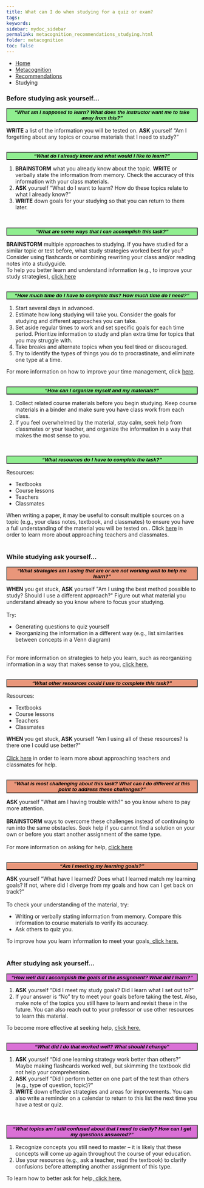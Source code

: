 ```yaml
---
title: What can I do when studying for a quiz or exam?
tags: 
keywords: 
sidebar: mydoc_sidebar
permalink: metacognition_recommendations_studying.html
folder: metacognition
toc: false
---
```


<style>
.question {
	font-size:135%; 
	color:#660066; 
	font-style: italic;
}
</style>

<ul class="breadcrumb">
    <li><a href="index.html">Home</a></li>
    <li><a href="metacognition.html">Metacognition</a></li>
    <li><a href="metacognition_recommendations.html">Recommendations</a></li>
    <li class="active">Studying</li>
</ul>

### Before studying ask yourself...

<button data-toggle="collapse" data-target="#studyingbefore1" style="background-color:LightGreen; width:100%"><b><i>“What am I supposed to learn? What does the instructor want me to take away from this?”</i></b></button>

<div id="studyingbefore1" class="collapse">
<b>WRITE</b> a list of the information you will be tested on. <b>ASK</b> yourself “Am I forgetting about any topics or course materials that I need to study?” 
<br>
<br>
</div>

<button data-toggle="collapse" data-target="#studyingbefore2" style="background-color:LightGreen; width:100%"><b><i>“What do I already know and what would I like to learn?”</i></b></button>

<div id="studyingbefore2" class="collapse">
<ol>
<li> <b>BRAINSTORM</b> what you already know about the topic. <b>WRITE</b> or verbally state the information from memory. Check the accuracy of this information with your class materials.</li>
<li> <b>ASK</b> yourself “What do I want to learn? How do these topics relate to what I already know?” </li>
<li> <b>WRITE</b> down goals for your studying so that you can return to them later.</li>
</ol>
<br>
</div>

<button data-toggle="collapse" data-target="#studyingbefore3" style="background-color:LightGreen; width:100%"><b><i>“What are some ways that I can accomplish this task?”</i></b></button>

<div id="studyingbefore3" class="collapse">
<b>BRAINSTORM</b> multiple approaches to studying. If you have studied for a similar topic or test before, what study strategies worked best for you? Consider using flashcards or combining rewriting your class and/or reading notes into a studyguide.
<br>
To help you better learn and understand information (e.g., to improve your study strategies), <a href="http://srl.daacs.net/understanding.html">click here</a>
<br>
<br>
</div>

<button data-toggle="collapse" data-target="#studyingbefore4" style="background-color:LightGreen; width:100%"><b><i>“How much time do I have to complete this? How much time do I need?”</i></b></button>

<div id="studyingbefore4" class="collapse">
<ol>
<li> Start several days in advanced. </li>
<li> Estimate how long studying will take you. Consider the goals for studying and different approaches you can take. </li>
<li> Set aside regular times to work and set specific goals for each time period. Prioritize information to study and plan extra time for topics that you may struggle with. </li>
<li> Take breaks and alternate topics when you feel tired or discouraged. </li>
<li> Try to identify the types of things you do to procrastinate, and eliminate one type at a time. </li>
</ol>
For more information on how to improve your time management, click <a href="http://srl.daacs.net/managing_time.html">here</a>.
<br>
<br>
</div>

<button data-toggle="collapse" data-target="#studyingbefore5" style="background-color:LightGreen; width:100%"><b><i>“How can I organize myself and my materials?”</i></b></button>

<div id="studyingbefore5" class="collapse">
<ol>
<li> Collect related course materials before you begin studying. Keep course materials in a binder and make sure you have class work from each class. </li>
<li> If you feel overwhelmed by the material, stay calm, seek help from classmates or your teacher, and organize the information in a way that makes the most sense to you. </li>
</ol>
<br>
</div> 

<button data-toggle="collapse" data-target="#studyingbefore6" style="background-color:LightGreen; width:100%"><b><i>“What resources do I have to complete the task?”</i></b></button>

<div id="studyingbefore6" class="collapse">
Resources:
<ul>
<li> Textbooks </li>
<li> Course lessons </li>
<li> Teachers </li>
<li> Classmates </li>
</ul>
When writing a paper, it may be useful to consult multiple sources on a topic (e.g., your class notes, textbook, and classmates) to ensure you have a full understanding of the material you will be tested on.. Click <a href="http://srl.daacs.net/help_seeking.html">here</a> in order to learn more about approaching teachers and classmates.
<br>
<br>
</div>

### While studying ask yourself...
  
  <button data-toggle="collapse" data-target="#studyingduring1" style="background-color:DarkSalmon; width:100%"><b><i>“What strategies am I using that are or are not working well to help me learn?”</i></b></button>

<div id="studyingduring1" class="collapse">
<b> WHEN</b> you get stuck, <b> ASK</b> yourself "Am I using the best method possible to study? Should I use a different approach?" Figure out what material you understand already so you know where to focus your studying.
<br>
<br>
Try:
<ul>
<li>Generating questions to quiz yourself</li>
<li>Reorganizing the information in a different way (e.g., list similarities between concepts in a Venn diagram)</li>
</ul>
<br>
For more information on strategies to help you learn, such as reorganizing information in a way that makes sense to you, <a href="http://srl.daacs.net/strategies.html">click here.</a>
<br>
<br>
</div>

<button data-toggle="collapse" data-target="#studyingduring2" style="background-color:DarkSalmon; width:100%"><b><i>“What other resources could I use to complete this task?”</i></b></button>

<div id="studyingduring2" class="collapse">
Resources:
<ul>
<li> Textbooks </li>
<li> Course lessons </li>
<li> Teachers </li>
<li> Classmates </li>
</ul>
<b> WHEN </b>you get stuck, <b> ASK </b>yourself "Am I using all of these resources? Is there one I could use better?"
<br>
<br>
<a href="http://srl.daacs.net/help_seeking.html"> Click here</a> in order to learn more about approaching teachers and classmates for help.
<br>
<br>
</div>

<button data-toggle="collapse" data-target="#studyingduring3" style="background-color:DarkSalmon; width:100%"><b><i>“What is most challenging about this task? What can I do different at this point to address these challenges?”</i></b></button>

<div id="studyingduring3" class="collapse">
<b>ASK</b> yourself "What am I having trouble with?" so you know where to pay more attention.
<br>
<br>
<b>BRAINSTORM</b> ways to overcome these challenges instead of continuing to run into the same obstacles. Seek help if you cannot find a solution on your own or before you start another assignment of the same type.
<br>
<br>
For more information on asking for help, <a href="http://srl.daacs.net/help_seeking.html">click here</a>
<br>
<br>
</div>

<button data-toggle="collapse" data-target="#studyingduring4" style="background-color:DarkSalmon; width:100%"><b><i>“Am I meeting my learning goals?”</i></b></button>

<div id="studyingduring4" class="collapse">
<b>ASK</b> yourself “What have I learned? Does what I learned match my learning goals? If not, where did I diverge from my goals and how can I get back on track?”
<br>
<br>
To check your understanding of the material, try:
<ul>
<li>Writing or verbally stating information from memory. Compare this information to course materials to verify its accuracy.</li>
<li>Ask others to quiz you.</li>
</ul>
To improve how you learn information to meet your goals,<a href="http://srl.daacs.net/understanding.html"> click here.</a>
<br>
<br>
</div>









### After studying ask yourself...

<button data-toggle="collapse" data-target="#studyingafter1" style="background-color:Orchid; width:100%"><b><i>“How well did I accomplish the goals of the assignment? What did I learn?”</i></b></button>

<div id="studyingafter1" class="collapse">
<ol>
<li><b>ASK</b> yourself “Did I meet my study goals? Did I learn what I set out to?” </li>
<li>If your answer is “No” try to meet your goals before taking the test. Also, make note of the topics you still have to learn and revisit these in the future. You can also reach out to your professor or use other resources to learn this material.</li>
</ol>
To become more effective at seeking help, <a href="http://srl.daacs.net/help_seeking.html">click here.</a>
<br>
<br>
</div>

<button data-toggle="collapse" data-target="#studyingafter2" style="background-color:Orchid; width:100%"><b><i>“What did I do that worked well? What should I change”</i></b></button>

<div id="studyingafter2" class="collapse">
<ol>
<li><b>ASK</b> yourself “Did one learning strategy work better than others?” Maybe making flashcards worked well, but skimming the textbook did not help your comprehension.</li>
<li><b>ASK</b> yourself “Did I perform better on one part of the test than others (e.g., type of question, topic)?” </li>
<li><b>WRITE</b> down effective strategies and areas for improvements. You can also write a reminder on a calendar to return to this list the next time you have a test or quiz. </li>
</ol>
<br>
</div>


<button data-toggle="collapse" data-target="#studyingafter3" style="background-color:Orchid; width:100%"><b><i>“What topics am I still confused about that I need to clarify? How can I get my questions answered?”</i></b></button>

<div id="studyingafter3" class="collapse">
<ol>
<li>Recognize concepts you still need to master – it is likely that these concepts will come up again throughout the course of your education.</li>
<li>Use your resources (e.g., ask a teacher, read the textbook) to clarify confusions before attempting another assignment of this type.</li>
</ol>
To learn how to better ask for help,<a href="http://srl.daacs.net/help_seeking.html"> click here.</a>
<br>
<br>
</div>




